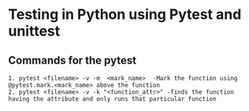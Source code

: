 
# Testing in Python using Pytest and unittest



## Commands for the pytest
``` 
1. pytest <filename> -v -m  <mark_name>  -Mark the function using @pytest.mark.<mark_name> above the function 
2. pytest <filename> -v -k "<function_attr>" -finds the function having the attribute and only runs that particular function
```
